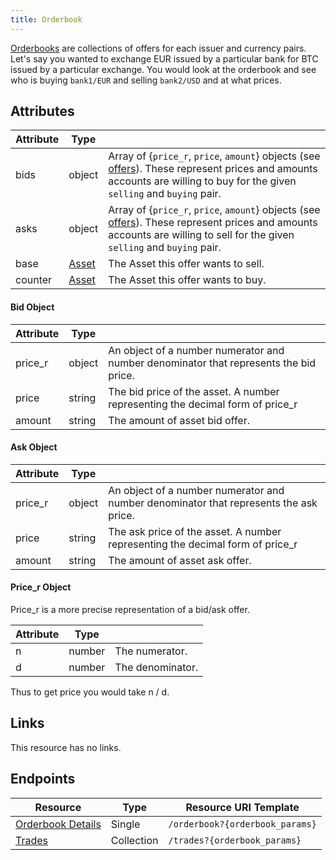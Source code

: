 ```yaml
---
title: Orderbook
---
```


[Orderbooks](https://github.com/xdbfoundation/docs/blob/master/guides/concepts/exchange.md#orderbook) are collections of offers for each issuer and currency pairs.  Let's say you wanted to exchange EUR issued by a particular bank for BTC issued by a particular exchange.  You would look at the orderbook and see who is buying `bank1/EUR` and selling `bank2/USD` and at what prices.

## Attributes
| Attribute    | Type             |                                                                                                                        |
|--------------|------------------|------------------------------------------------------------------------------------------------------------------------|
| bids | object     |  Array of {`price_r`, `price`, `amount`} objects (see [offers](./offer.md)).  These represent prices and amounts accounts are willing to buy for the given `selling` and `buying` pair. |
| asks | object |  Array of {`price_r`, `price`, `amount`} objects (see [offers](./offer.md)).  These represent prices and amounts accounts are willing to sell for the given `selling` and `buying` pair.|
| base | [Asset](https://github.com/xdbfoundation/docs/blob/master/guides/concepts/assets.md) | The Asset this offer wants to sell.|
| counter | [Asset](https://github.com/xdbfoundation/docs/blob/master/guides/concepts/assets.md) | The Asset this offer wants to buy.|

#### Bid Object
|    Attribute     |  Type  |                                                                                                                                |
| ---------------- | ------ | ------------------------------------------------------------------------------------------------------------------------------ |
| price_r              | object | An object of a number numerator and number denominator that represents the bid price. |
| price               | string | The bid price of the asset. A number representing the decimal form of price_r |
| amount              | string | The amount of asset bid offer.  |

#### Ask Object
|    Attribute     |  Type  |                                                                                                                                |
| ---------------- | ------ | ------------------------------------------------------------------------------------------------------------------------------ |
| price_r              | object | An object of a number numerator and number denominator that represents the ask price. |
| price               | string | The ask price of the asset. A number representing the decimal form of price_r |
| amount              | string | The amount of asset ask offer.  |

#### Price_r Object
Price_r is a more precise representation of a bid/ask offer.

|    Attribute     |  Type  |                                                                                                                                |
| ---------------- | ------ | ------------------------------------------------------------------------------------------------------------------------------ |
| n               | number | The numerator.   |
| d              | number | The denominator.  |

Thus to get price you would take n / d.

## Links

This resource has no links.


## Endpoints

| Resource                 | Type       | Resource URI Template                |
|--------------------------|------------|--------------------------------------|
| [Orderbook Details](../endpoints/orderbook-details.md)       | Single | `/orderbook?{orderbook_params}`       |
| [Trades](../endpoints/trades.md)   | Collection | `/trades?{orderbook_params}`       |
